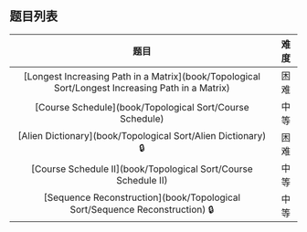 ## 题目列表  
| 题目 | 难度 |  
|:---:|:---:|  
| [Longest Increasing Path in a Matrix](book/Topological Sort/Longest Increasing Path in a Matrix) | 困难 |   
| [Course Schedule](book/Topological Sort/Course Schedule) | 中等 |   
| [Alien Dictionary](book/Topological Sort/Alien Dictionary) :lock: | 困难 |   
| [Course Schedule II](book/Topological Sort/Course Schedule II) | 中等 |   
| [Sequence Reconstruction](book/Topological Sort/Sequence Reconstruction) :lock: | 中等 |   
